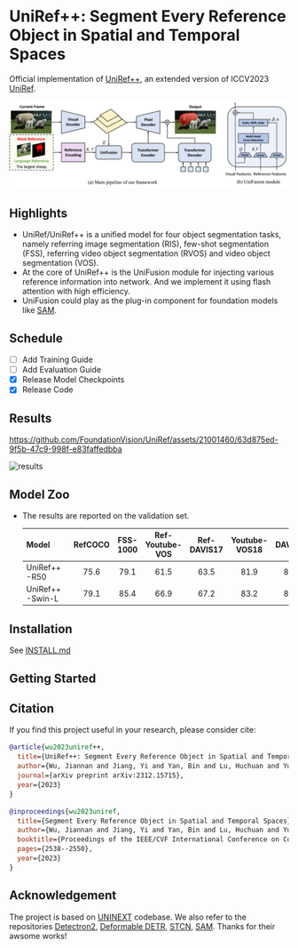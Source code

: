 # UniRef++: Segment Every Reference Object in Spatial and Temporal Spaces

Official implementation of [UniRef++](), an extended version of ICCV2023 [UniRef](https://openaccess.thecvf.com/content/ICCV2023/papers/Wu_Segment_Every_Reference_Object_in_Spatial_and_Temporal_Spaces_ICCV_2023_paper.pdf).

![UniRef](assets/network.png)

## Highlights

- UniRef/UniRef++ is a unified model for four object segmentation tasks, namely referring image segmentation (RIS), few-shot segmentation (FSS), referring video object segmentation (RVOS) and video object segmentation (VOS).
- At the core of UniRef++ is the UniFusion module for injecting various reference information into network. And we implement it using flash attention with high efficiency.
- UniFusion could play as the plug-in component for foundation models like [SAM](https://github.com/facebookresearch/segment-anything).


## Schedule

- [ ] Add Training Guide
- [ ] Add Evaluation Guide
- [x] Release Model Checkpoints
- [x] Release Code

## Results


https://github.com/FoundationVision/UniRef/assets/21001460/63d875ed-9f5b-47c9-998f-e83faffedbba

![results](assets/results.png)

## Model Zoo

- The results are reported on the validation set.

  | Model             | RefCOCO | FSS-1000 | Ref-Youtube-VOS | Ref-DAVIS17 | Youtube-VOS18 | DAVIS17 | LVOS | Checkpoint |
  | ------------------- | :----: | :---: | :-----: | :---: | :--: | :--: | :-------: | :--: |
  | UniRef++-R50        |  75.6  | 79.1  |  61.5   | 63.5  | 81.9 | 81.5 |   60.1    | [model](https://connecthkuhk-my.sharepoint.com/:u:/g/personal/wjn922_connect_hku_hk/Ecw4SgowlptPmDg14p0j6X0BKkqF0unHaSLat4TVstJdoQ?e=8z7DW8) |
  | UniRef++-Swin-L     |  79.1  | 85.4  |  66.9   | 67.2  | 83.2 | 83.9 |   62.2    | [model](https://connecthkuhk-my.sharepoint.com/:u:/g/personal/wjn922_connect_hku_hk/EST3QVvBmWVLrdwQ1D_nDwIBBvZ5U9I14MIkj-LirFTA_w?e=uxeOdn)


## Installation

See [INSTALL.md](./INSTALL.md)

## Getting Started


## Citation

If you find this project useful in your research, please consider cite:

```BibTeX
@article{wu2023uniref++,
  title={UniRef++: Segment Every Reference Object in Spatial and Temporal Spaces},
  author={Wu, Jiannan and Jiang, Yi and Yan, Bin and Lu, Huchuan and Yuan, Zehuan and Luo, Ping},
  journal={arXiv preprint arXiv:2312.15715},
  year={2023}
}
```

```BibTeX
@inproceedings{wu2023uniref,
  title={Segment Every Reference Object in Spatial and Temporal Spaces},
  author={Wu, Jiannan and Jiang, Yi and Yan, Bin and Lu, Huchuan and Yuan, Zehuan and Luo, Ping},
  booktitle={Proceedings of the IEEE/CVF International Conference on Computer Vision},
  pages={2538--2550},
  year={2023}
}
```

## Acknowledgement

The project is based on [UNINEXT](https://github.com/MasterBin-IIAU/UNINEXT) codebase. We also refer to the repositories [Detectron2](https://github.com/facebookresearch/detectron2), [Deformable DETR](https://github.com/fundamentalvision/Deformable-DETR), [STCN](https://github.com/hkchengrex/STCN), [SAM](https://github.com/facebookresearch/segment-anything). Thanks for their awsome works!


